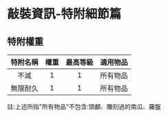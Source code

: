 # 敲裝資訊-特附細節篇

## 特附權重

|特附名稱|權重|最高等級|適用物品|
|:---:|:---:|:---:|:----:|
|不滅|1|1|所有物品|
|無限耐久|1|1|所有物品|

註:上述所指"所有物品"不包含:頭顱、雕刻過的南瓜、羅盤

